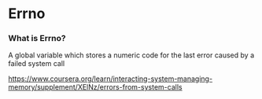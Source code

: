 # Errno

### What is Errno?
A global variable which stores a numeric code for the last error caused by a failed system call

https://www.coursera.org/learn/interacting-system-managing-memory/supplement/XElNz/errors-from-system-calls
